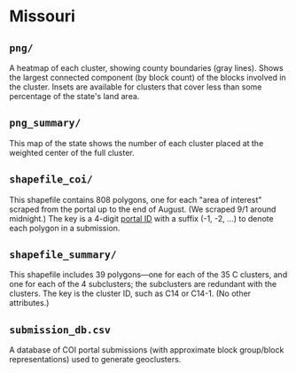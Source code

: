 # Missouri

## `png/`

A heatmap of each cluster, showing county boundaries (gray lines). Shows the largest connected component (by block count) of the blocks involved in the cluster. Insets are available for clusters that cover less than some percentage of the state's land area.

## `png_summary/`

This map of the state shows the number of each cluster placed at the weighted center of the full cluster.

## `shapefile_coi/`

This shapefile contains 808 polygons, one for each "area of interest" scraped from the portal up to the end of August. (We scraped 9/1 around midnight.) The key is a 4-digit [portal ID](https://portal.missouri-mapping.org/) with a suffix (-1, -2, ...) to denote each polygon in a submission. 

## `shapefile_summary/`

This shapefile includes 39 polygons—one for each of the 35 C clusters, and one for each of the 4 subclusters; the subclusters are redundant with the clusters. The key is the cluster ID, such as C14 or C14-1. (No other attributes.)


## `submission_db.csv`

A database of COI portal submissions (with approximate block group/block representations) used to generate geoclusters.
